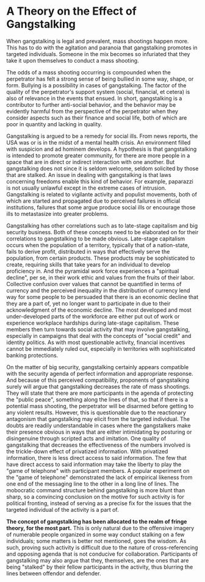 # A Theory on the Effect of Gangstalking

When gangstalking is legal and prevalent, mass shootings happen more. This has to do with 
the agitation and paranoia that gangstalking promotes in targeted individuals. Someone in 
the mix becomes so infuriated that they take it upon themselves to conduct a mass shooting. 

The odds of a mass shooting occurring is compounded when the perpetrator has felt a strong 
sense of being bullied in some way, shape, or form. Bullying is a possibility in cases of 
gangstalking. The factor of the quality of the perpetrator's support system (social, financial, 
et cetera) is also of relevance in the events that ensued. In short, gangstalking is a contributor 
to further anti-social behavior, and the behavior may be evidently harmful from the perspective 
of the perpetrator when they consider aspects such as their finance and social life, both of 
which are poor in quantity and lacking in quality. 

Gangstalking is argued to be a remedy for social ills. From news reports, the USA was or is 
in the midst of a mental health crisis. An environment filled with suspicion and ad hominem 
develops. A hypothesis is that gangstalking is intended to promote greater community, for there 
are more people in a space that are in direct or indirect interaction with one another. But 
gangstalking does not since it is seldom welcome, seldom solicited by those that are stalked. 
An issue in dealing with gangstalking is that laws concerning freedoms enable this kind of behavior. 
For example, paparazzi is not usually unlawful except in the extreme cases of intrusion. Gangstalking 
is related to vigilante activity and populist movements, both of which are started and propagated 
due to perceived failures in official institutions, failures that some argue produce social ills 
or encourage those ills to metastasize into greater problems. 

Gangstalking has other correlations such as to late-stage capitalism and big security business. 
Both of these concepts need to be elaborated on for their correlations to gangstalking to be 
made obvious. Late-stage capitalism occurs when the population of a territory, typically that of 
a nation-state, fails to derive profit, distributed in ways that effectively serve the population, 
from certain products. These products may be sophisticated to create, requiring skills that take 
years for an individual to develop proficiency in. And the pyramidal work force experiences a 
"spiritual decline", per se, in their work ethic and values from the fruits of their labor. Collective 
confusion over values that cannot be quantified in terms of currency and the perceived inequality in the 
distribution of currency lend way for some people to be persuaded that there is an economic decline 
that they are a part of, yet no longer want to participate in due to their acknowledgment of the 
economic decline. The most developed and most under-developed parts of the workforce are either put 
out of work or experience workplace hardships during late-stage capitalism. These members then turn 
towards social activity that may involve gangstalking, especially in campaigns that deal with the 
concepts of "social credit" and identity politics. As with most questionable activity, financial 
incentives cannot be immediately ruled out, especially in territories with sophisticated banking 
protections. 

On the matter of big security, gangstalking certainly appears compatible with the security agenda 
of perfect information and appropriate response. And because of this perceived compatibility, proponents 
of gangstalking surely will argue that gangstalking decreases the rate of mass shootings. They will state 
that there are more participants in the agenda of protecting the "public peace", something along the lines 
of that, so that if there is a potential mass shooting, the perpetrator will be disarmed before getting to 
any violent results. However, this is questionable due to the reactionary antagonism that gangstalking may 
elicit from the targeted individual. The doubts are readily understandable in cases where the gangstalkers 
make their presence obvious in ways that are either intimidating by posturing or disingenuine through scripted 
acts and imitation. One quality of gangstalking that decreases the effectiveness of the numbers involved is 
the trickle-down effect of privatized information. With privatized information, there is less direct access 
to said information. The few that have direct access to said information may take the liberty to play the 
"game of telephone" with participant members. A popular experiment on the "game of telephone" demonstrated 
the lack of empirical likeness from one end of the messaging line to the other in a long line of lines. The 
mobocratic command structure behind gangstalking is more blunt than sharp, so a convincing conclusion on the 
motive for such activity is for political fronting, instead of serving as a precise fix for the issues that 
the targeted individual of the activity is a part of. 

**The concept of gangstalking has been allocated to the realm of fringe theory, for the most part.** This 
is only natural due to the offensive imagery of numerable people organized in some way conduct stalking on a few 
individuals; some matters is better not mentioned, goes the wisdom. As such, proving such activity is difficult 
due to the nature of cross-referencing and opposing agenda that is not conducive for collaboration. Participants 
of gangstalking may also argue that they, themselves, are the ones that are being "stalked" by their fellow 
participants in the activity, thus blurring the lines between offendor and defender. 
